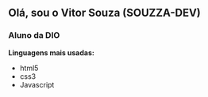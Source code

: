## Olá, sou o Vitor Souza (SOUZZA-DEV) 
### Aluno da DIO

**Linguagens mais usadas:**
- html5
- css3
- Javascript
